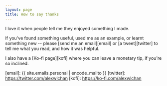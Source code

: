 ```yaml
---
layout: page
title: How to say thanks
---
```


I love it when people tell me they enjoyed something I made.

If you've found something useful, used me as an example, or learnt something new -- please [send me an email][email] or [a tweet][twitter] to tell me what you read, and how it was helpful.

I also have a [Ko-fi page][kofi] where you can leave a monetary tip, if you're so inclined.

[email]: {{ site.emails.personal | encode_mailto }}
[twitter]: https://twitter.com/alexwlchan
[kofi]: https://ko-fi.com/alexwlchan
